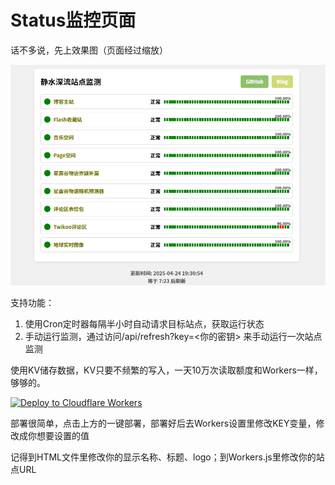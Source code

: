 # Status监控页面

话不多说，先上效果图（页面经过缩放）

<img src="./images/效果图.png" style="zoom:80%;" />

支持功能：

1. 使用Cron定时器每隔半小时自动请求目标站点，获取运行状态
2. 手动运行监测，通过访问/api/refresh?key=<你的密钥> 来手动运行一次站点监测

使用KV储存数据，KV只要不频繁的写入，一天10万次读取额度和Workers一样，够够的。

[![Deploy to Cloudflare Workers](https://deploy.workers.cloudflare.com/button)](https://deploy.workers.cloudflare.com/?url=https://github.com/2010HCY/status-monitor)

部署很简单，点击上方的一键部署，部署好后去Workers设置里修改KEY变量，修改成你想要设置的值

记得到HTML文件里修改你的显示名称、标题、logo；到Workers.js里修改你的站点URL